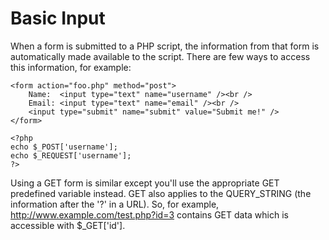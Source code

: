 # Basic Input

When a form is submitted to a PHP script, the information from that form is automatically made available to the script. There are few ways to access this information, for example:

``` Example #1 A simple HTML form
<form action="foo.php" method="post">
    Name:  <input type="text" name="username" /><br />
    Email: <input type="text" name="email" /><br />
    <input type="submit" name="submit" value="Submit me!" />
</form>
```

``` foo.php
<?php
echo $_POST['username'];
echo $_REQUEST['username'];
?>
```

Using a GET form is similar except you'll use the appropriate GET predefined variable instead. GET also applies to the QUERY_STRING (the information after the '?' in a URL). So, for example, http://www.example.com/test.php?id=3 contains GET data which is accessible with $_GET['id'].

